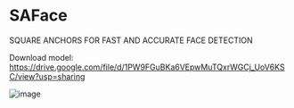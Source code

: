 # SAFace
SQUARE ANCHORS FOR FAST AND ACCURATE FACE DETECTION

Download model: https://drive.google.com/file/d/1PW9FGuBKa6VEpwMuTQxrWGCj_UoV6KSC/view?usp=sharing

![image](https://github.com/zhouliguo/SAFace/blob/main/results/e.png)

